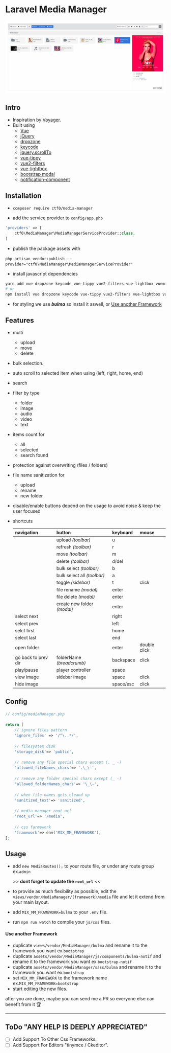 # Laravel Media Manager

![Demo](./demo.jpg)

## Intro

- Inspiration by [Voyager](https://github.com/the-control-group/voyager).
- Built using
    + [Vue](https://vuejs.org/)
    + [jQuery](https://jquery.com/)
    + [dropzone](http://www.dropzonejs.com/)
    + [keycode](https://github.com/timoxley/keycode)
    + [jquery.scrollTo](https://github.com/flesler/jquery.scrollTo)
    + [vue-tippy](https://github.com/KABBOUCHI/vue-tippy)
    + [vue2-filters](https://github.com/freearhey/vue2-filters)
    + [vue-lightbox](https://github.com/phecko/vue-lightbox)
    + [bootstrap modal](http://getbootstrap.com/javascript/#modals)
    + [notification-component](https://github.com/ctf0/Notification-Component)

## Installation

- `composer require ctf0/media-manager`

- add the service provider to `config/app.php`

```php
'providers' => [
    ctf0\MediaManager\MediaManagerServiceProvider::class,
]
```

- publish the package assets with 

`php artisan vendor:publish --provider="ctf0\MediaManager\MediaManagerServiceProvider"`

- install javascript dependencies

```bash
yarn add vue dropzone keycode vue-tippy vue2-filters vue-lightbox vuemit
# or
npm install vue dropzone keycode vue-tippy vue2-filters vue-lightbox vuemit
```

- for styling we use ***bulma*** so install it aswell, or [Use another Framework](#use-another-framework)

## Features

- multi
    - upload
    - move
    - delete
- bulk selection.
- auto scroll to selected item when using (left, right, home, end)
- search
- filter by type
    + folder
    + image
    + audio
    + video
    + text
- items count for
    + all
    + selected
    + search found
- protection against overwriting (files / folders)
- file name sanitization for
    + upload
    + rename
    + new folder
- disable/enable buttons depend on the usage to avoid noise & keep the user focused
- shortcuts

    |      navigation     |            button           |  keyboard |    mouse     |
    |---------------------|-----------------------------|-----------|--------------|
    |                     | upload *(toolbar)*          | u         |              |
    |                     | refresh *(toolbar)*         | r         |              |
    |                     | move *(toolbar)*            | m         |              |
    |                     | delete *(toolbar)*          | d/del     |              |
    |                     | bulk select *(toolbar)*     | b         |              |
    |                     | bulk select all *(toolbar)* | a         |              |
    |                     | toggle *(sidebar)*          | t         | click        |
    |                     | file rename *(modal)*       | enter     |              |
    |                     | file delete *(modal)*       | enter     |              |
    |                     | create new folder *(modal)* | enter     |              |
    | select next         |                             | right     |              |
    | select prev         |                             | left      |              |
    | selct first         |                             | home      |              |
    | select last         |                             | end       |              |
    | open folder         |                             | enter     | double click |
    | go back to prev dir | folderName *(breadcrumb)*   | backspace | click        |
    | play/pause          | player controller           | space     |              |
    | view image          | sidebar image               | space     | click        |
    | hide image          |                             | space/esc | click        |

## Config

```php
// config/mediaManager.php

return [
    // ignore files pattern
    'ignore_files' => '/^\..*/',

    // filesystem disk
    'storage_disk'=> 'public',

    // remove any file special chars except (. _ -)
    'allowed_fileNames_chars'=> '.\_\-',

    // remove any folder special chars except (_ -)
    'allowed_folderNames_chars'=> '\_\-',

    // when file names gets cleand up
    'sanitized_text'=> 'sanitized',

    // media manager root url
    'root_url'=> '/media',

    // css farmework
    'framework'=> env('MIX_MM_FRAMEWORK'),
];
```

## Usage

- add `new MediaRoutes();` to your route file, or under any route group ex.`admin`

    \>\> **dont forget to update the `root_url`** <<

- to provide as much flexibility as possible, edit the `views/vendor/MediaManager/(framework)/media` file and let it extend from your main layout.
- add `MIX_MM_FRAMEWORK=bulma` to your `.env` file.
- run `npm run watch` to compile your `js/css` files.

#### Use another Framework

- duplicate `views/vendor/MediaManager/bulma` and rename it to the framework you want ex.`bootstrap`
- duplicate `assets/vendor/MediaManager/js/components/bulma-notif` and rename it to the framework you want ex.`bootstrap-notif`
- duplicate `assets/vendor/MediaManager/sass/bulma` and rename it to the framework you want ex.`bootstrap`
- set `MIX_MM_FRAMEWORK` to the framework name ex.`MIX_MM_FRAMEWORK=bootstrap`
- start editing the new files.

after you are done, maybe you can send me a PR so everyone else can benefit from it :trophy:

---

## ToDo "ANY HELP IS DEEPLY APPRECIATED"

* [ ] Add Support To Other Css Frameworks.
* [ ] Add Support For Editors "tinymce / Ckeditor".
